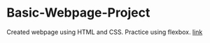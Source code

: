 # Basic-Webpage-Project

Created webpage using HTML and CSS. Practice using flexbox. [link](https://nicholasmoc.github.io/Basic-Webpage-Project/)
